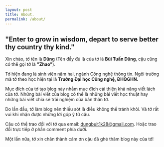 ```yaml
---
layout: post
title: About.
permalink: /about/
---
```


## "Enter to grow in wisdom, depart to serve better thy country thy kind."

Xin chào, tớ tên là **Dũng** (Tên đầy đủ là của tớ là **Bùi Tuấn Dũng**, cậu cũng có thể gọi tớ là **"Zhao"**).

Tớ hiện đang là sinh viên năm hai, ngành Công nghệ thông tin. Ngôi trường mà tớ theo học hiện tại là **Trường Đại học Công nghệ, ĐHQGHN.**

Mục đích của tớ tạo blog này nhằm mục đích cải thiện khả năng viết lách của tớ. Những bài viết của blog có thể là những bài viết học thuật hay những bài viết chia sẻ trải nghiệm của bản thân tớ.

Do lần đầu, tớ làm blog nên thiếu sót là điều không thể tránh khỏi. Và tớ rất vui khi nhận được những lời góp ý từ cậu.

Cậu có thể trao đổi với tớ qua email: [dungbuit1k28@gmail.com](mailto:dungbuit1k28@gmail.com). Hoặc trao đổi trực tiếp ở phần comment phía dưới.

Một lần nữa, tớ xin chân thành cảm ơn cậu đã ghé thăm blog này của tớ!

